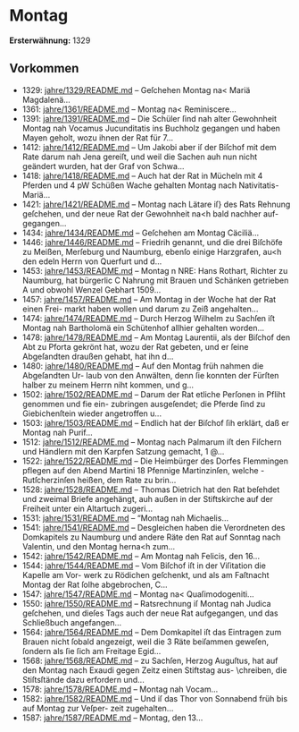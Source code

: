 # Montag

**Ersterwähnung:** 1329

## Vorkommen
- 1329: [jahre/1329/README.md](../jahre/1329/README.md) – Geſchehen Montag na< Mariä Magdalenä...
- 1361: [jahre/1361/README.md](../jahre/1361/README.md) – Montag na< Reminiscere...
- 1391: [jahre/1391/README.md](../jahre/1391/README.md) – Die Schüler ſind nah alter Gewohnheit Montag nah
Vocamus Jucunditatis ins Buchholz gegangen und haben
Mayen geholt, wozu ihnen der Rat für 7...
- 1412: [jahre/1412/README.md](../jahre/1412/README.md) – Um Jakobi aber iſ der Biſchof mit dem
Rate darum nah Jena gereiſt, und weil die Sachen auh
nun nicht geändert wurden, hat der Graf von Schwa...
- 1418: [jahre/1418/README.md](../jahre/1418/README.md) – Auch hat der Rat in Mücheln mit 4 Pferden und 4
pW Schüßen Wache gehalten Montag nach Nativitatis-Mariä...
- 1421: [jahre/1421/README.md](../jahre/1421/README.md) – Montag nach Lätare iſ} des Rats Rehnung geſchehen,
und der neue Rat der Gewohnheit na<h bald nachher auf-
gegangen...
- 1434: [jahre/1434/README.md](../jahre/1434/README.md) – Geſchehen am Montag Cäciliä...
- 1446: [jahre/1446/README.md](../jahre/1446/README.md) – Friedrih genannt, und
die drei Biſchöfe zu Meißen, Merſeburg und Naumburg,
ebenſo einige Harzgrafen, au<h den edeln Herrn von
Querfurt und d...
- 1453: [jahre/1453/README.md](../jahre/1453/README.md) – Montag n
NRE: Hans Rothart, Richter zu Naumburg, hat bürgerlic
C Nahrung mit Brauen und Schänken getrieben A
und obwohl Wenzel Gebhart 1509...
- 1457: [jahre/1457/README.md](../jahre/1457/README.md) – Am Montag in der Woche hat der Rat einen Frei-
markt haben wollen und darum zu Zeiß angehalten...
- 1474: [jahre/1474/README.md](../jahre/1474/README.md) – Durch Herzog Wilhelm zu Sachſen iſt Montag nah
Bartholomä ein Schütenhof allhier gehalten worden...
- 1478: [jahre/1478/README.md](../jahre/1478/README.md) – Am Montag Laurentii, als der Biſchof den Abt zu
Pforta gekrönt hat, wozu der Rat gebeten, und er ſeine
Abgeſandten draußen gehabt, hat ihn d...
- 1480: [jahre/1480/README.md](../jahre/1480/README.md) – Auf den Montag früh nahmen die Abgeſandten Ur-
laub von den Anwälten, denn ſie konnten der Fürſten
halber zu meinem Herrn niht kommen, und g...
- 1502: [jahre/1502/README.md](../jahre/1502/README.md) – Darum der
Rat etliche Perſonen in Pfliht genommen und fie ein-
zubringen ausgeſendet; die Pferde ſind zu Giebichenſtein
wieder angetroffen u...
- 1503: [jahre/1503/README.md](../jahre/1503/README.md) – Endlich hat
der Biſchof ſih erklärt, daß er Montag nah Purif...
- 1512: [jahre/1512/README.md](../jahre/1512/README.md) – Montag nach Palmarum iſt den Fiſchern und Händlern
mit den Karpfen Satzung gemacht, 1 @...
- 1522: [jahre/1522/README.md](../jahre/1522/README.md) – Die Heimbürger des Dorfes Flemmingen pflegen auf
den Abend Martini 18 Pfennige Martinzinſen, welche
-Rutſcherzinſen heißen, dem Rate zu brin...
- 1528: [jahre/1528/README.md](../jahre/1528/README.md) – Thomas Dietrich hat den Rat beſehdet und zweimal
Briefe angehängt, auh außen in der Stiftskirche auf der
Freiheit unter ein Altartuch zugeri...
- 1531: [jahre/1531/README.md](../jahre/1531/README.md) – “Montag nah Michaelis...
- 1541: [jahre/1541/README.md](../jahre/1541/README.md) – Desgleichen
haben die Verordneten des Domkapitels zu Naumburg
und andere Räte den Rat auf Sonntag nach Valentin, und
den Montag herna<h zum...
- 1542: [jahre/1542/README.md](../jahre/1542/README.md) – Am Montag nah Felicis, den 16...
- 1544: [jahre/1544/README.md](../jahre/1544/README.md) – Vom Biſchof iſt in der Viſitation die Kapelle am Vor-
werk zu Rödichen geſchenkt, und als am Faſtnacht Montag
der Rat ſolhe abgebrochen, C...
- 1547: [jahre/1547/README.md](../jahre/1547/README.md) – Montag na< Quaſimodogeniti...
- 1550: [jahre/1550/README.md](../jahre/1550/README.md) – Ratsrechnung iſ Montag nah Judica geſchehen, und
dieſes Tags auch der neue Rat aufgegangen, und das
Schließbuch angefangen...
- 1564: [jahre/1564/README.md](../jahre/1564/README.md) – Dem Domkapitel iſt das Eintragen zum Brauen nicht
ſobald angezeigt, weil die 3 Räte beiſammen geweſen,
ſondern als ſie ſich am Freitage Egid...
- 1568: [jahre/1568/README.md](../jahre/1568/README.md) – zu Sachſen, Herzog Auguſtus, hat auf den
Montag nach Exaudi gegen Zeitz einen Stiftstag aus-
\chreiben, die Stiſtsſtände dazu erfordern und...
- 1578: [jahre/1578/README.md](../jahre/1578/README.md) – Montag
nah Vocam...
- 1582: [jahre/1582/README.md](../jahre/1582/README.md) – Und iſ das
Thor von Sonnabend früh bis auf Montag zur Veſper-
zeit zugehalten...
- 1587: [jahre/1587/README.md](../jahre/1587/README.md) – Montag, den 13...
